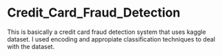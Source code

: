 # Credit_Card_Fraud_Detection

This is basically a credit card fraud detection system that uses kaggle dataset.
I used encoding and appropiate classification techniques to deal with the dataset.
